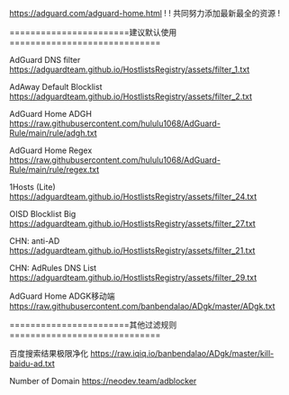 https://adguard.com/adguard-home.html
! 
! 共同努力添加最新最全的资源
! 



=======================建议默认使用=============================

AdGuard DNS filter
https://adguardteam.github.io/HostlistsRegistry/assets/filter_1.txt

AdAway Default Blocklist
https://adguardteam.github.io/HostlistsRegistry/assets/filter_2.txt

AdGuard Home ADGH
https://raw.githubusercontent.com/hululu1068/AdGuard-Rule/main/rule/adgh.txt

AdGuard Home Regex
https://raw.githubusercontent.com/hululu1068/AdGuard-Rule/main/rule/regex.txt

1Hosts (Lite)
https://adguardteam.github.io/HostlistsRegistry/assets/filter_24.txt

OISD Blocklist Big
https://adguardteam.github.io/HostlistsRegistry/assets/filter_27.txt

CHN: anti-AD
https://adguardteam.github.io/HostlistsRegistry/assets/filter_21.txt

CHN: AdRules DNS List
https://adguardteam.github.io/HostlistsRegistry/assets/filter_29.txt

AdGuard Home ADGK移动端
https://raw.githubusercontent.com/banbendalao/ADgk/master/ADgk.txt



=======================其他过滤规则=============================

百度搜索结果极限净化
https://raw.iqiq.io/banbendalao/ADgk/master/kill-baidu-ad.txt

Number of Domain
https://neodev.team/adblocker
